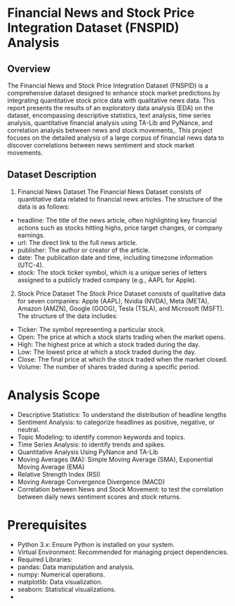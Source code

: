 # Financial News and Stock Price Integration Dataset (FNSPID) Analysis
## Overview
The Financial News and Stock Price Integration Dataset (FNSPID) is a comprehensive dataset designed to enhance stock market predictions by integrating quantitative stock price data with qualitative news data. This report presents the results of an exploratory data analysis (EDA) on the dataset, encompassing descriptive statistics, text analysis, time series analysis, quantitative financial analysis using TA-Lib and PyNance, and correlation analysis between news and stock movements,. This project focuses on the detailed analysis of a large corpus of financial news data to discover correlations between news sentiment and stock market movements.
## Dataset Description
1. Financial News Dataset
The Financial News Dataset consists of quantitative data related to financial news articles. The structure of the data is as follows:

- headline: The title of the news article, often highlighting key financial actions such as stocks hitting highs, price target changes, or company earnings.
- url: The direct link to the full news article.
- publisher: The author or creator of the article.
- date: The publication date and time, including timezone information (UTC-4).
- stock: The stock ticker symbol, which is a unique series of letters assigned to a publicly traded company (e.g., AAPL for Apple).
2. Stock Price Dataset
The Stock Price Dataset consists of qualitative data for seven companies: Apple (AAPL), Nvidia (NVDA), Meta (META), Amazon (AMZN), Google (GOOG), Tesla (TSLA), and Microsoft (MSFT). The structure of the data includes:

- Ticker: The symbol representing a particular stock.
- Open: The price at which a stock starts trading when the market opens.
- High: The highest price at which a stock traded during the day.
- Low: The lowest price at which a stock traded during the day.
- Close: The final price at which the stock traded when the market closed.
- Volume: The number of shares traded during a specific period.
# Analysis Scope
- Descriptive Statistics: To understand the distribution of headline lengths
- Sentiment Analysis: to categorize headlines as positive, negative, or neutral.
- Topic Modeling: to identify common keywords and topics.
- Time Series Analysis: to identify trends and spikes.
- Quantitative Analysis Using PyNance and TA-Lib
- Moving Averages (MA): Simple Moving Average (SMA), Exponential Moving Average (EMA)
- Relative Strength Index (RSI)
- Moving Average Convergence Divergence (MACD)
- Correlation between News and Stock Movement: to test the correlation between daily news sentiment scores and stock returns.
# Prerequisites
- Python 3.x: Ensure Python is installed on your system.
- Virtual Environment: Recommended for managing project dependencies.
- Required Libraries:
- pandas: Data manipulation and analysis.
- numpy: Numerical operations.
- matplotlib: Data visualization.
- seaborn: Statistical visualizations.
-   
